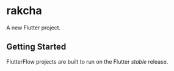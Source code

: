 # rakcha

A new Flutter project.

## Getting Started

FlutterFlow projects are built to run on the Flutter _stable_ release.

